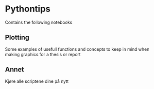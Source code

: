 # Pythontips
Contains the following notebooks

## Plotting
Some examples of usefull functions and concepts to keep in mind when making graphics for a thesis or report

## Annet
Kjøre alle scriptene dine på nytt